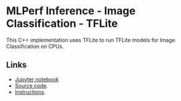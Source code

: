 # MLPerf Inference - Image Classification - TFLite

This C++ implementation uses TFLite to run TFLite models for Image Classification on CPUs.

## Links
- [Jupyter notebook](https://nbviewer.jupyter.org/urls/dl.dropbox.com/s/1xlv5oacgobrfd4/mlperf-inference-v0.5-dividiti.ipynb)
- [Source code](https://github.com/ctuning/ck-mlperf/tree/master/program/image-classification-tflite-loadgen).
- [Instructions](https://github.com/mlperf/inference/blob/master/v0.5/classification_and_detection/optional_harness_ck/classification/tflite/README.md).
